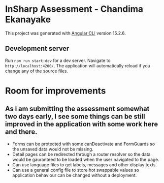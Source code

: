 # InSharp Assessment - Chandima Ekanayake

This project was generated with [Angular CLI](https://github.com/angular/angular-cli) version 15.2.6.

## Development server

Run `npm run start:dev` for a dev server. Navigate to `http://localhost:4200/`. The application will automatically reload if you change any of the source files.

# Room for improvements

## As i am submitting the assessment somewhat two days early, I see some things can be still improved in the application with some work here and there.

* Forms can be protected with some canDeactivate and FormGuards so the unsaved data would not be missing.
* Detail pages can be redirected through a router resolver so the data would be gauranteed to be loaded when the user navigated to the page. 
* Can use language files to get labels, messages and other display texts.
* Can use a general config file to store hot swappable values so application behaviour can be changed without a deployment. 

